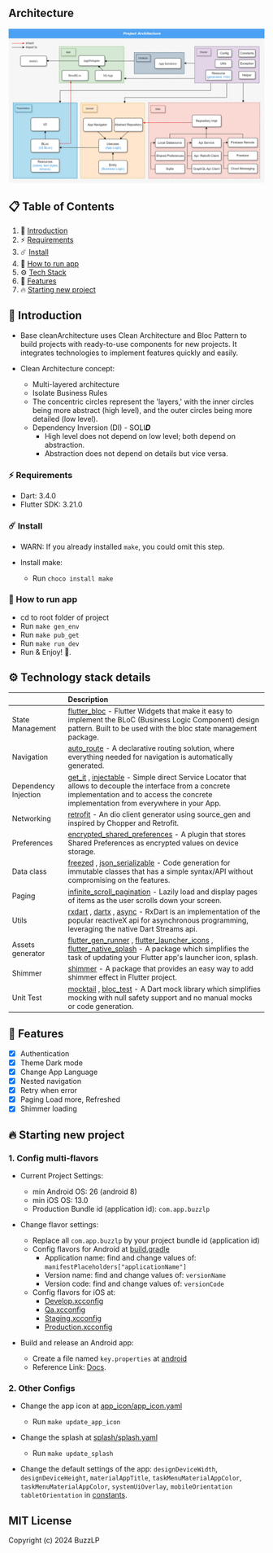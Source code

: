 ## Architecture

![Architecture](images/project_architecture.jpg?raw=true)

## 📋 <a name="table">Table of Contents</a>

1. 🤖 [Introduction](#introduction)
2. ⚡️ [Requirements](#requirements)
3. ☄️ [Install](#install)
4. 🚀 [How to run app](#run-app)
5. ⚙️ [Tech Stack](#tech-stack)
6. 🔋  [Features](#features)
7. 🔥  [Starting new project](#starting)

## <a name="introduction">🤖 Introduction</a>
- Base cleanArchitecture uses Clean Architecture and Bloc Pattern to build projects with ready-to-use components for new projects. It integrates technologies to implement features quickly and easily.

- Clean Architecture concept:
    + Multi-layered architecture
    + Isolate Business Rules
    + The concentric circles represent the 'layers,' with the inner circles being more abstract (high level), and the outer circles being more detailed (low level).
    + Dependency Inversion (DI) - SOLI<b><i>D</i></b>
        - High level does not depend on low level; both depend on abstraction.
        - Abstraction does not depend on details but vice versa.

### <a name="requirements">⚡️ Requirements</a>

- Dart: 3.4.0
- Flutter SDK: 3.21.0

### <a name="install">☄️ Install</a>

- WARN: If you already installed `make`, you could omit this step.

- Install make:
    - Run `choco install make`
  
### <a name="run-app">🚀 How to run app</a>

- cd to root folder of project
- Run `make gen_env`
- Run `make pub_get`
- Run `make run_dev`
- Run & Enjoy! 🎉.

## <a name="tech-stack">⚙️ Technology stack details</a>

|     | Description |
|:----|:----|
| State Management | [flutter_bloc](https://pub.dev/packages/flutter_bloc) - Flutter Widgets that make it easy to implement the BLoC (Business Logic Component) design pattern. Built to be used with the bloc state management package. |
| Navigation | [auto_route](https://pub.dev/packages/auto_route) - A declarative routing solution, where everything needed for navigation is automatically generated. |
| Dependency Injection | [get_it](https://pub.dev/packages/get_it) , [injectable](https://pub.dev/packages/injectable) - Simple direct Service Locator that allows to decouple the interface from a concrete implementation and to access the concrete implementation from everywhere in your App. |
| Networking | [retrofit](https://pub.dev/packages/retrofit) - An dio client generator using source_gen and inspired by Chopper and Retrofit. |
| Preferences | [encrypted_shared_preferences](https://pub.dev/packages/encrypted_shared_preferences) - A plugin that stores Shared Preferences as encrypted values on device storage. |
| Data class | [freezed](https://pub.dev/packages/freezed) , [json_serializable](https://pub.dev/packages/json_serializable) - Code generation for immutable classes that has a simple syntax/API without compromising on the features. |
| Paging | [infinite_scroll_pagination](https://pub.dev/packages/infinite_scroll_pagination) - Lazily load and display pages of items as the user scrolls down your screen. |
| Utils | [rxdart](https://pub.dev/packages/rxdart) , [dartx](https://pub.dev/packages/dartx) , [async](https://pub.dev/packages/async) - RxDart is an implementation of the popular reactiveX api for asynchronous programming, leveraging the native Dart Streams api. |
| Assets generator | [flutter_gen_runner](https://pub.dev/packages/flutter_gen_runner) , [flutter_launcher_icons](https://pub.dev/packages/flutter_launcher_icons) , [flutter_native_splash](https://pub.dev/packages/flutter_native_splash) - A package which simplifies the task of updating your Flutter app's launcher icon, splash. |
| Shimmer | [shimmer](https://pub.dev/packages/shimmer) - A package that provides an easy way to add shimmer effect in Flutter project. |
| Unit Test | [mocktail](https://pub.dev/packages/mocktail) , [bloc_test](https://pub.dev/packages/bloc_test) - A Dart mock library which simplifies mocking with null safety support and no manual mocks or code generation. |

## <a name="features">🔋 Features</a>

- [x] Authentication
- [x] Theme Dark mode
- [x] Change App Language
- [x] Nested navigation
- [x] Retry when error
- [x] Paging Load more, Refreshed
- [x] Shimmer loading

## <a name="starting">🔥 Starting new project</a>

### 1. Config multi-flavors

- Current Project Settings:
    - min Android OS: 26 (android 8)
    - min iOS OS: 13.0
    - Production Bundle id (application id): `com.app.buzzlp`
      
- Change flavor settings:
    - Replace all `com.app.buzzlp` by your project bundle id (application id)
    - Config flavors for Android at [build.gradle](android/app/build.gradle)
        - Application name: find and change values of: `manifestPlaceholders["applicationName"]`
        - Version name: find and change values of: `versionName`
        - Version code: find and change values of: `versionCode`
    - Config flavors for iOS at: 
        - [Develop.xcconfig](ios/Flutter/Develop.xcconfig)
        - [Qa.xcconfig](ios/Flutter/Qa.xcconfig)
        - [Staging.xcconfig](ios/Flutter/Staging.xcconfig)
        - [Production.xcconfig](ios/Flutter/Production.xcconfig) 

- Build and release an Android app:
    - Create a file named `key.properties` at [android](android)
    - Reference Link: [Docs](https://docs.flutter.dev/deployment/android#reference-the-keystore-from-the-app).

### 2. Other Configs

- Change the app icon at [app_icon/app_icon.yaml](app_icon/app_icon.yaml)<br>
    - Run `make update_app_icon`

- Change the splash at [splash/splash.yaml](splash/splash.yaml)<br>
    - Run `make update_splash`

- Change the default settings of the app: `designDeviceWidth`, `designDeviceHeight`, `materialAppTitle`, `taskMenuMaterialAppColor`, `taskMenuMaterialAppColor`, `systemUiOverlay`, `mobileOrientation` `tabletOrientation` in [constants](lib/shared/constants).

## MIT License

Copyright (c) 2024 BuzzLP
